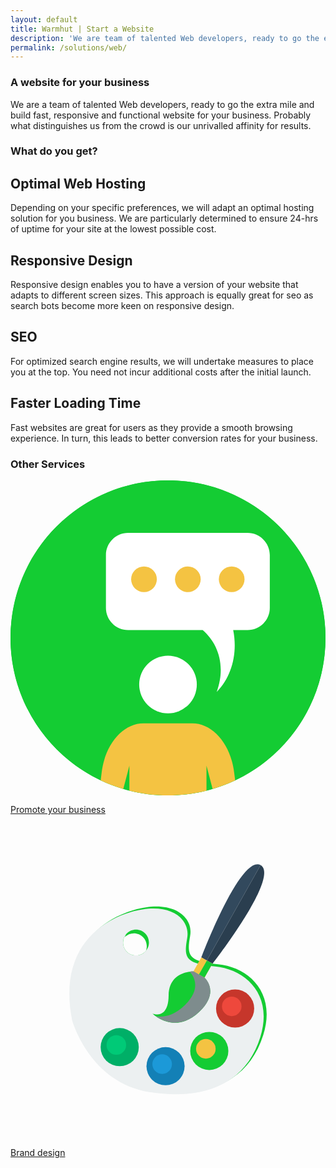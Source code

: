 ```yaml
---
layout: default
title: Warmhut | Start a Website
description: 'We are team of talented Web developers, ready to go the extra mile and build fast, responsive and functional website for your business.'
permalink: /solutions/web/
---
```

<section class = 'division weather'>
  <section class = 'about transparent'>
    <div class = ''>
      <div class = 'half'>
        <h1>A website for your business</h1>
        <p>We are a team of talented Web developers, ready to go the extra mile and build fast, responsive and functional website for your business.
          Probably what distinguishes us from the crowd is our unrivalled affinity for results.
        </p>
      </div>
    </div>
  </section>
  <section>
    <h1>What do you get?</h1>
    <div class = 'flex-panel tree'>
      <div class = 'flex-item duo'>
        <h2>Optimal Web Hosting</h2>
        <p>
          Depending on your specific preferences, we will adapt an optimal hosting solution for you business.
          We are particularly determined to ensure 24-hrs of uptime for your site at the lowest possible cost.
        </p>
      </div>
      <div class = 'flex-item duo'><div class = 'service-icon'><i class = 'icon icon-cloud'></i></div></div>
      <div class = 'flex-item duo'><div class = 'service-icon'><i class = 'icon icon-desktop'></i></div></div>
      <div class = 'flex-item duo'>
        <h2>Responsive Design</h2>
        <p>
          Responsive design enables you to have a version of your website that adapts to different screen
          sizes. This approach is equally great for seo as search bots become more keen on responsive design.
        </p>
      </div>
      <div class = 'flex-item duo'>
        <h2>SEO</h2>
        <p>
          For optimized search engine results, we will undertake measures to place you at the top. You need not incur additional costs after the initial launch.
        </p>
      </div>
      <div class = 'flex-item duo'><div class = 'service-icon'><i class = 'icon icon-search'></i></div></div>
      <div class = 'flex-item duo'><div class = 'service-icon'><i class = 'icon icon-rocket'></i></div></div>
      <div class = 'flex-item duo'>
        <h2>Faster Loading Time</h2>
        <p>
          Fast websites are great for users as they provide a smooth browsing experience. In turn, this
          leads to better conversion rates for your business.
        </p>
      </div>
    </div>
    <div class = 'center-text' id = 'other'>
      <h3>Other Services</h3>
      <div class = 'expand-me flex-panel'>
        <a href = '/solutions/social/' class = 'flex-item quad'>
         <p class = 'text'>
          <svg class = 'svg-icon' xmlns="http://www.w3.org/2000/svg" viewBox="0 0 505 505"><style>.a{fill:#14cc33;}.b{fill:#FFF;}</style><circle cx="252.5" cy="252.5" r="252.5" class="a"/><path d="M505 252.5c0 100.9-59.2 188-144.8 228.4 -11.6 5.5-23.7 10.1-36.2 13.8 -3.2 1-6.5 1.9-9.8 2.7 -19.8 5-40.5 7.6-61.8 7.6s-42-2.6-61.8-7.6c-3.3-0.8-6.5-1.7-9.8-2.7 -12.5-3.7-24.6-8.3-36.2-13.8C59.2 440.5 0 353.4 0 252.5 0 113 113 0 252.5 0S505 113 505 252.5z" class="a"/><circle cx="252.5" cy="327.2" r="46.2" fill="#fff"/><path d="M360.2 480.9c-11.6 5.5-23.7 10.1-36.2 13.8l-9.8-37.3v40c-19.8 5-40.5 7.6-61.8 7.6s-42-2.6-61.8-7.6v-40l-9.8 37.3c-12.5-3.7-24.6-8.3-36.2-13.8l1.5-12.1c5.4-45.7 33.9-79.2 67.2-79.2h78.1c33.3 0 61.8 33.5 67.2 79.2L360.2 480.9z" class="b" fill = '#fff'/><path d="M380 84.1H188.6C169 84.1 153 100 153 119.7v84.7c0 19.6 15.9 35.6 35.6 35.6h119.5c23.6 20.2 38.1 56 22.5 99.2 24.5-24.8 33.8-62.7 26.4-99.2h23.1c19.6 0 35.6-15.9 35.6-35.6v-84.7C415.6 100 399.7 84.1 380 84.1z" fill="#fff"/><circle cx="214" cy="158.5" r="20.6" class="b"/><circle cx="284.3" cy="158.5" r="20.6" class="b"/><circle cx="354.6" cy="158.5" r="20.6" class="b"/></svg></p>
          <p>Promote your business</p>
        </a>
        <a href = '/solutions/brand/' class = 'flex-item quad'>
         <p class = 'center-text'><svg class = 'svg-icon' xmlns="http://www.w3.org/2000/svg" viewBox="0 0 512 512"><style>.a{fill:#14cc33;}.b{fill:#F4C342;}.c{fill:#14cc33;}</style><radialGradient cx="256" cy="258" r="256" gradientTransform="matrix(1 0 0 -1 0 514)" gradientUnits="userSpaceOnUse"><stop offset="0" stop-color="#14cc33"/><stop offset="1" stop-color="#14cc33"/></radialGradient><circle cx="256" cy="256" r="256" fill="url(#SVGID_1_)"/><path d="M337.5 228.9c-49-4.8-51.1-14.5-45.5-46.2s-29-60.7-91.8-42.1c-62.8 18.6-115.9 72.4-95.2 175.9 0 0 28.3 101.4 125.6 116.6 97.3 15.2 158-19.3 180.1-89C432.8 274.5 386.5 233.7 337.5 228.9zM204 214.4c-11.6 0-21-9.4-21-21 0-5.4 2-10.3 5.3-14 -1 1.6-1.8 3.3-2.4 5.1 3.8-3.6 8.9-5.9 14.6-5.9 11.6 0 21 9.4 21 21 0 2.2-0.3 4.2-0.9 6.2 0.4-0.4 0.8-0.8 1.2-1.2C218.2 210.5 211.6 214.4 204 214.4z" class="a"/><path d="M332.7 232.4c-49-4.8-51.1-14.5-45.5-46.2s-29-60.7-91.8-42.1c-62.8 18.6-115.9 72.4-95.2 175.9 0 0 28.3 101.4 125.6 116.6s158-19.3 180.1-89C427.9 277.9 381.7 237.2 332.7 232.4zM204 214.4c-11.6 0-21-9.4-21-21s9.4-21 21-21c11.6 0 21 9.4 21 21S215.7 214.4 204 214.4z" fill="#ECF0F1"/><circle cx="365.1" cy="300.7" r="31" fill="#C6362B"/><circle cx="359.6" cy="297.2" r="15.9" fill="#EE483C"/><path d="M406.5 67.6l-87.4 155.1 -9-5.1C310.1 217.5 373.7 49.9 406.5 67.6z" fill="#32495D"/><path d="M406.5 67.6l-87.4 155.1 9.2 5.2C328.4 227.8 438.6 86.5 406.5 67.6z" fill="#2A3E4F"/><rect x="302.3" y="220.9" transform="matrix(-0.8711 -0.491 0.491 -0.8711 470.1683 591.4255)" width="20.7" height="26.2" class="b"/><rect x="312" y="223.5" transform="matrix(-0.8711 -0.491 0.491 -0.8711 477.3548 598.3921)" width="10.3" height="26.2" class="c"/><path d="M297.2 240.4c0 0-39.8-1.1-40.2 39.1 -0.4 40.1-26.2 29.6-26.2 29.6s36.2 35.2 76.1-3c34.4-32.9 8.3-55.5 8.3-55.5L297.2 240.4z" class="a"/><path d="M315.3 250.5l-18-10.2c0 0-2.5-0.1-6.3 0.5 2.3 2.2 24.1 24.1-8.5 55.3 -16.8 16.1-32.9 19.1-46 17.3 11.7 8.1 40 21.7 70.5-7.5C341.3 273.2 315.3 250.5 315.3 250.5z" fill="#7E8C8D"/><circle cx="323.1" cy="369.7" r="31" class="c"/><circle cx="317.5" cy="366.2" r="15.9" class="b"/><circle cx="252" cy="394.5" r="31" fill="#1380B6"/><circle cx="246.5" cy="391.1" r="15.9" fill="#1C99D8"/><circle cx="177.5" cy="363.5" r="31" fill="#00AF67"/><circle cx="172" cy="360" r="15.9" fill="#00CA77"/></svg></p> 
          <p>Brand design</p>
        </a>
      </div>
    </div>
  </section>
</section>